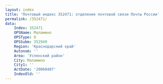 ```yaml
---
layout: index
title: 'Почтовый индекс 352471: отделение почтовой связи Почты России'
permalink: /352471/
data:
    Index: 352471
    OPSName: Маламино
    OPSType: О
    OPSSubm: 352949
    Region: 'Краснодарский край'
    Autonom: ''
    Area: 'Успенский район'
    City: Маламино
    City1: ''
    ActDate: '20060407'
    IndexOld: ''
---
```

